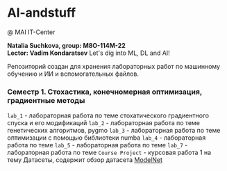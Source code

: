 # AI-andstuff
@ MAI IT-Center

**Natalia Suchkova, group: М8О-114М-22**\
**Lector: Vadim Kondaratsev**
Let's dig into ML, DL and AI!

Репозиторий создан для хранения лабораторных работ по машинному обучению и ИИ и вспомогательных файлов.

### Семестр 1. Стохастика, конечномерная оптимизация, градиентные методы

`lab_1` - лабораторная работа по теме стохатического градиентного спуска и его модификаций
`lab_2` - лабораторная работа по теме генетических алгоритмов, pygmo
`lab_3` - лабораторная работа по теме оптимизации с помощью библиотеки numba
`lab_4` - лабораторная работа по теме 
`lab_5` - лабораторная работа по теме
`lab_7` - лабораторная работа по теме
`Course Project` - курсовая работа 1 на тему Датасеты, содержит обзор датасета [ModelNet](https://paperswithcode.com/dataset/modelnet)
